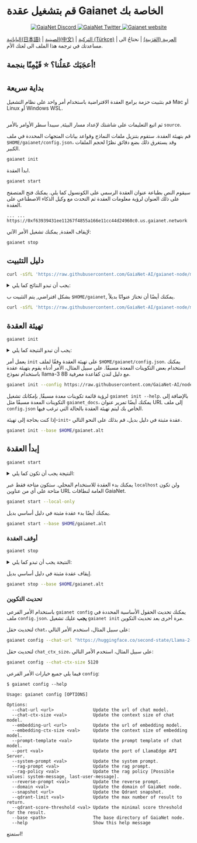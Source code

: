 # قم بتشغيل عقدة Gaianet الخاصة بك


<p align="center">
  <a href="https://discord.gg/gaianet-ai">
    <img src="https://img.shields.io/badge/chat-Discord-7289DA?logo=discord" alt="GaiaNet Discord">
  </a>
  <a href="https://twitter.com/Gaianet_AI">
    <img src="https://img.shields.io/badge/Twitter-1DA1F2?logo=twitter&amp;logoColor=white" alt="GaiaNet Twitter">
  </a>
   <a href="https://www.gaianet.ai/">
    <img src="https://img.shields.io/website?up_message=Website&url=https://www.gaianet.ai/" alt="Gaianet website">
  </a>
</p>



[اليابانية(日本語)](README-ja.md) | [الصينية(中文)](README-cn.md) | [التركية (Türkçe)](README-tr.md) | [العربية (العَرَبية)](README-ar.md) | نحتاجُ الى مساعدتك في ترجمة  هذا الملف الى لغتك الأم.


أعجَبَك عَمَلُنا؟ ⭐ قَيْمِنّا بنجمة!
---

## بداية سريعة

قم بتثبيت حزمة برامج العقدة الافتراضية باستخدام أمر واحد على نظام التشغيل Mac أو Linux أو Windows WSL.

```curl -sSfL 'https://github.com/GaiaNet-AI/gaianet-node/releases/latest/download/install.sh' | bash
```

ثم اتبع التعليمات على شاشتك لإعداد مسار البيئة, سيبدأ سطر الأوامر بالأمر `source`.

قم بتهيئة العقدة. ستقوم بتنزيل ملفات النماذج وقواعد بيانات المتجهات المحددة في ملف `$HOME/gaianet/config.json`، وقد يستغرق ذلك بضع دقائق نظرًا لحجم الملفات الكبير.

```bash
gaianet init
```

ابدأ العقدة.

```bash
gaianet start
```
سيقوم النص بطباعة عنوان العقدة الرسمي على الكونسول كما يلي.
يمكنك فتح المتصفح على ذلك العنوان لرؤية معلومات العقدة ثم التحدث مع وكيل الذكاء الاصطناعي على العقدة.

```
... ... https://0xf63939431ee11267f4855a166e11cc44d24960c0.us.gaianet.network
```

لإيقاف العقدة, يمكنك تشغيل الأمر الآتي:

```bash
gaianet stop
```

## دليل التثبيت

```bash
curl -sSfL 'https://raw.githubusercontent.com/GaiaNet-AI/gaianet-node/main/install.sh' | bash
```

<details><summary> يجب أن تبدو النتائج كما يلي: </summary>

```console
[+] Downloading default config file ...

[+] Downloading nodeid.json ...

[+] Installing WasmEdge with wasi-nn_ggml plugin ...

Info: Detected Linux-x86_64

Info: WasmEdge Installation at /home/azureuser/.wasmedge

Info: Fetching WasmEdge-0.13.5

/tmp/wasmedge.2884467 ~/gaianet
######################################################################## 100.0%
~/gaianet
Info: Fetching WasmEdge-GGML-Plugin

Info: Detected CUDA version:

/tmp/wasmedge.2884467 ~/gaianet
######################################################################## 100.0%
~/gaianet
Installation of wasmedge-0.13.5 successful
WasmEdge binaries accessible

    The WasmEdge Runtime wasmedge version 0.13.5 is installed in /home/azureuser/.wasmedge/bin/wasmedge.


[+] Installing Qdrant binary...
    * Download Qdrant binary
################################################################################################## 100.0%

    * Initialize Qdrant directory

[+] Downloading the rag-api-server.wasm ...
################################################################################################## 100.0%

[+] Downloading dashboard ...
################################################################################################## 100.0%
```

</details>

بشكل افتراضي, يتم التثبيت ب `$HOME/gaianet`, يمكنك أيضًا أن تختارَ عنوانًا بديلاً.

```bash
curl -sSfL 'https://raw.githubusercontent.com/GaiaNet-AI/gaianet-node/main/install.sh' | bash -s -- --base $HOME/gaianet.alt
```

## تهيئة العقدة

```
gaianet init
```

<details><summary> يجب أن تبدو النتيجة كما يلي: </summary>

```bash
[+] Downloading Llama-2-7b-chat-hf-Q5_K_M.gguf ...
############################################################################################################################## 100.0%############################################################################################################################## 100.0%

[+] Downloading all-MiniLM-L6-v2-ggml-model-f16.gguf ...

############################################################################################################################## 100.0%############################################################################################################################## 100.0%

[+] Creating 'default' collection in the Qdrant instance ...

    * Start a Qdrant instance ...

    * Remove the existed 'default' Qdrant collection ...

    * Download Qdrant collection snapshot ...
############################################################################################################################## 100.0%############################################################################################################################## 100.0%

    * Import the Qdrant collection snapshot ...

    * Recovery is done successfully
```

</details>

يعمل أمر `init` على تهيئة العقدة وفقًا لملف `$HOME/gaianet/config.json`. يمكنك استخدام بعض التكوينات المعدة مسبقًا. على سبيل المثال، الأمر أدناه يقوم بتهيئة عقدة باستخدام نموذج llama-3 8B مع دليل لندن كقاعدة معرفية.

```bash
gaianet init --config https://raw.githubusercontent.com/GaiaNet-AI/node-configs/main/llama-3-8b-instruct_london/config.json
```

لرؤية قائمة تكوينات معدة مسبقًا, بإمكانك تشغيل `gaianet init --help`.
بالإضافة إلى التكوينات المعدة مسبقًا مثل `gaianet_docs`، يمكنك أيضًا تمرير عنوان URL إلى ملف `config.json` الخاص بك ليتم تهيئة العقدة بالحالة التي ترغب فيها.


إذا كنت بحاجة إلى تهيئة-`init`- عقدة مثبتة في دليل بديل، قم بذلك على النحو التالي.

```bash
gaianet init --base $HOME/gaianet.alt
```

## إبدأ العقدة

```
gaianet start
```

<details><summary> النتيجة يجب أن تكون كما يلي: </summary>

```bash
[+] Starting Qdrant instance ...

    Qdrant instance started with pid: 39762

[+] Starting LlamaEdge API Server ...

    Run the following command to start the LlamaEdge API Server:

wasmedge --dir .:./dashboard --nn-preload default:GGML:AUTO:Llama-2-7b-chat-hf-Q5_K_M.gguf --nn-preload embedding:GGML:AUTO:all-MiniLM-L6-v2-ggml-model-f16.gguf rag-api-server.wasm --model-name Llama-2-7b-chat-hf-Q5_K_M,all-MiniLM-L6-v2-ggml-model-f16 --ctx-size 4096,384 --prompt-template llama-2-chat --qdrant-collection-name default --web-ui ./ --socket-addr 0.0.0.0:8080 --log-prompts --log-stat --rag-prompt "Use the following pieces of context to answer the user's question.\nIf you don't know the answer, just say that you don't know, don't try to make up an answer.\n----------------\n"


    LlamaEdge API Server started with pid: 39796
```

</details>

يمكنك بدء العقدة للاستخدام المحلي. ستكون متاحة فقط عبر `localhost` ولن تكون متاحة على أي من عناوين URL العامة لنطاقات GaiaNet.

```bash
gaianet start --local-only
```

يمكنك أيضًا بدء عقدة مثبتة في دليل أساسي بديل.

```bash
gaianet start --base $HOME/gaianet.alt
```

### أوقف العقدة

```bash
gaianet stop
```

<details><summary> النتيجة يجب أن تبدو كما يلي: </summary>

```bash
[+] Stopping WasmEdge, Qdrant and frpc ...
```

</details>

إيقاف عقدة مثبتة في دليل أساسي بديل.

```bash
gaianet stop --base $HOME/gaianet.alt
```

### تحديث التكوين

باستخدام الأمر الفرعي `gaianet config` يمكنك تحديث الحقول الأساسية المحددة في ملف `config.json`. **يجب** عليك تشغيل `gaianet init` مرة أخرى بعد تحديث التكوين.



لتحديث حقل `chat`، على سبيل المثال، استخدم الأمر التالي:

```bash
gaianet config --chat-url "https://huggingface.co/second-state/Llama-2-13B-Chat-GGUF/resolve/main/Llama-2-13b-chat-hf-Q5_K_M.gguf"
```

لتحديث حقل `chat_ctx_size`، على سبيل المثال، استخدم الأمر التالي:

```bash
gaianet config --chat-ctx-size 5120
```

فيما يلي جميع خيارات الأمر الفرعي `config`:

```console
$ gaianet config --help

Usage: gaianet config [OPTIONS]

Options:
  --chat-url <url>               Update the url of chat model.
  --chat-ctx-size <val>          Update the context size of chat model.
  --embedding-url <url>          Update the url of embedding model.
  --embedding-ctx-size <val>     Update the context size of embedding model.
  --prompt-template <val>        Update the prompt template of chat model.
  --port <val>                   Update the port of LlamaEdge API Server.
  --system-prompt <val>          Update the system prompt.
  --rag-prompt <val>             Update the rag prompt.
  --rag-policy <val>             Update the rag policy [Possible values: system-message, last-user-message].
  --reverse-prompt <val>         Update the reverse prompt.
  --domain <val>                 Update the domain of GaiaNet node.
  --snapshot <url>               Update the Qdrant snapshot.
  --qdrant-limit <val>           Update the max number of result to return.
  --qdrant-score-threshold <val> Update the minimal score threshold for the result.
  --base <path>                  The base directory of GaiaNet node.
  --help                         Show this help message
```

استمتع!
